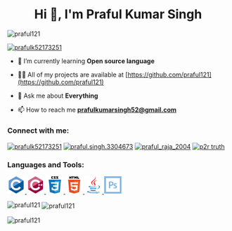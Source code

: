 <h1 align="center">Hi 👋, I'm Praful Kumar Singh</h1>
<p align="left"> <img src="https://komarev.com/ghpvc/?username=praful121&label=Profile%20views&color=0e75b6&style=flat" alt="praful121" /> </p>

<p align="left"> <a href="https://twitter.com/prafulk52173251" target="blank"><img src="https://img.shields.io/twitter/follow/prafulk52173251?logo=twitter&style=for-the-badge" alt="prafulk52173251" /></a> </p>

- 🌱 I’m currently learning **Open source language**

- 👨‍💻 All of my projects are available at [https://github.com/praful121](https://github.com/praful121)

- 💬 Ask me about **Everything**

- 📫 How to reach me **prafulkumarsingh52@gmail.com**

<h3 align="left">Connect with me:</h3>
<p align="left">
<a href="https://twitter.com/prafulk52173251" target="blank"><img align="center" src="https://raw.githubusercontent.com/rahuldkjain/github-profile-readme-generator/master/src/images/icons/Social/twitter.svg" alt="prafulk52173251" height="30" width="40" /></a>
<a href="https://fb.com/praful.singh.3304673" target="blank"><img align="center" src="https://raw.githubusercontent.com/rahuldkjain/github-profile-readme-generator/master/src/images/icons/Social/facebook.svg" alt="praful.singh.3304673" height="30" width="40" /></a>
<a href="https://instagram.com/praful_raja_2004" target="blank"><img align="center" src="https://raw.githubusercontent.com/rahuldkjain/github-profile-readme-generator/master/src/images/icons/Social/instagram.svg" alt="praful_raja_2004" height="30" width="40" /></a>
<a href="https://www.youtube.com/channel/UCDaVgJHzEzlaYq_fU68Igbg" target="blank"><img align="center" src="https://raw.githubusercontent.com/rahuldkjain/github-profile-readme-generator/master/src/images/icons/Social/youtube.svg" alt="p2r truth" height="30" width="40" /></a>
</p>

<h3 align="left">Languages and Tools:</h3>
<p align="left"> <a href="https://www.cprogramming.com/" target="_blank"> <img src="https://raw.githubusercontent.com/devicons/devicon/master/icons/c/c-original.svg" alt="c" width="40" height="40"/> </a> <a href="https://www.w3schools.com/cpp/" target="_blank"> <img src="https://raw.githubusercontent.com/devicons/devicon/master/icons/cplusplus/cplusplus-original.svg" alt="cplusplus" width="40" height="40"/> </a> <a href="https://www.w3schools.com/css/" target="_blank"> <img src="https://raw.githubusercontent.com/devicons/devicon/master/icons/css3/css3-original-wordmark.svg" alt="css3" width="40" height="40"/> </a> <a href="https://www.w3.org/html/" target="_blank"> <img src="https://raw.githubusercontent.com/devicons/devicon/master/icons/html5/html5-original-wordmark.svg" alt="html5" width="40" height="40"/> </a> <a href="https://www.java.com" target="_blank"> <img src="https://raw.githubusercontent.com/devicons/devicon/master/icons/java/java-original.svg" alt="java" width="40" height="40"/> </a> <a href="https://www.photoshop.com/en" target="_blank"> <img src="https://raw.githubusercontent.com/devicons/devicon/master/icons/photoshop/photoshop-line.svg" alt="photoshop" width="40" height="40"/> </a> </p>

<p><img align="left" src="https://github-readme-stats.vercel.app/api/top-langs?username=praful121&show_icons=true&locale=en&layout=compact" alt="praful121" /></p>

<p>&nbsp;<img align="center" src="https://github-readme-stats.vercel.app/api?username=praful121&show_icons=true&locale=en" alt="praful121" /></p>

<p><img align="center" src="https://github-readme-streak-stats.herokuapp.com/?user=praful121&" alt="praful121" /></p>
